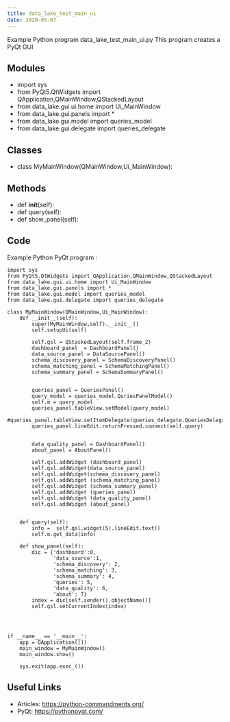 ```yaml
---
title: data_lake_test_main_ui
date: 2020-05-07
---
```

Example Python program data_lake_test_main_ui.py
This program creates a PyQt GUI

## Modules

* import sys
* from PyQt5.QtWidgets import QApplication,QMainWindow,QStackedLayout
* from data_lake.gui.ui.home import Ui_MainWindow
* from data_lake.gui.panels import *
* from data_lake.gui.model import queries_model
* from data_lake.gui.delegate import queries_delegate

## Classes

* class MyMainWindow(QMainWindow,Ui_MainWindow):

## Methods

* def __init__(self):
* def query(self):
* def show_panel(self):

## Code

Example Python PyQt program :

    import sys
    from PyQt5.QtWidgets import QApplication,QMainWindow,QStackedLayout
    from data_lake.gui.ui.home import Ui_MainWindow
    from data_lake.gui.panels import *
    from data_lake.gui.model import queries_model
    from data_lake.gui.delegate import queries_delegate
    
    class MyMainWindow(QMainWindow,Ui_MainWindow):
        def __init__(self):
            super(MyMainWindow,self).__init__()
            self.setupUi(self)
    
            self.qsl = QStackedLayout(self.frame_2)
            dashboard_panel  = DashboardPanel()
            data_source_panel = DataSourcePanel()
            schema_discovery_panel = SchemaDiscoveryPanel()
            schema_matching_panel = SchemaMatchingPanel()
            schema_summary_panel = SchemaSummaryPanel()
    
    
            queries_panel = QueriesPanel()
            query_model = queries_model.QuriesPanelModel()
            self.m = query_model
            queries_panel.tableView.setModel(query_model)
            #queries_panel.tableView.setItemDelegate(queries_delegate.QueriesDelegate())
            queries_panel.lineEdit.returnPressed.connect(self.query)
    
    
            data_quality_panel = DashboardPanel()
            about_panel = AboutPanel()
    
            self.qsl.addWidget (dashboard_panel)
            self.qsl.addWidget(data_source_panel)
            self.qsl.addWidget(schema_discovery_panel)
            self.qsl.addWidget (schema_matching_panel)
            self.qsl.addWidget (schema_summary_panel)
            self.qsl.addWidget (queries_panel)
            self.qsl.addWidget (data_quality_panel)
            self.qsl.addWidget (about_panel)
    
    
        def query(self):
            info =  self.qsl.widget(5).lineEdit.text()
            self.m.get_data(info)
    
        def show_panel(self):
            dic = {'dashboard':0,
                   'data_source':1,
                   'schema_discovery': 2,
                   'schema_matching': 3,
                   'schema_summary': 4,
                   'queries': 5,
                   'data_quality': 6,
                   'about': 7}
            index = dic[self.sender().objectName()]
            self.qsl.setCurrentIndex(index)
    
    
    
    
    if __name__ == '__main__':
        app = QApplication([])
        main_window = MyMainWindow()
        main_window.show()
    
        sys.exit(app.exec_())
    

## Useful Links

- Articles: https://python-commandments.org/
- PyQt: https://pythonpyqt.com/
